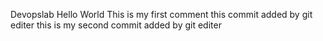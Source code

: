 Devopslab
Hello World
This is my first comment
this commit added by git editer
this is my second commit added by git editer
